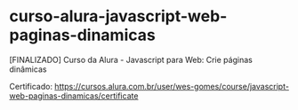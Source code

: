 # curso-alura-javascript-web-paginas-dinamicas
[FINALIZADO] Curso da Alura - Javascript para Web: Crie páginas dinâmicas

Certificado:
https://cursos.alura.com.br/user/wes-gomes/course/javascript-web-paginas-dinamicas/certificate
